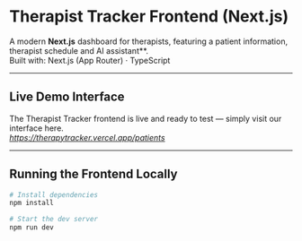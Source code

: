 # Therapist Tracker Frontend (Next.js)

A modern **Next.js** dashboard for therapists, featuring a patient information, therapist schedule and AI assistant**.  
Built with: Next.js (App Router) · TypeScript 

---

## Live Demo Interface

The Therapist Tracker frontend is live and ready to test — simply visit our interface here.  
*https://therapytracker.vercel.app/patients*

---

## Running the Frontend Locally

```bash
# Install dependencies
npm install

# Start the dev server
npm run dev
